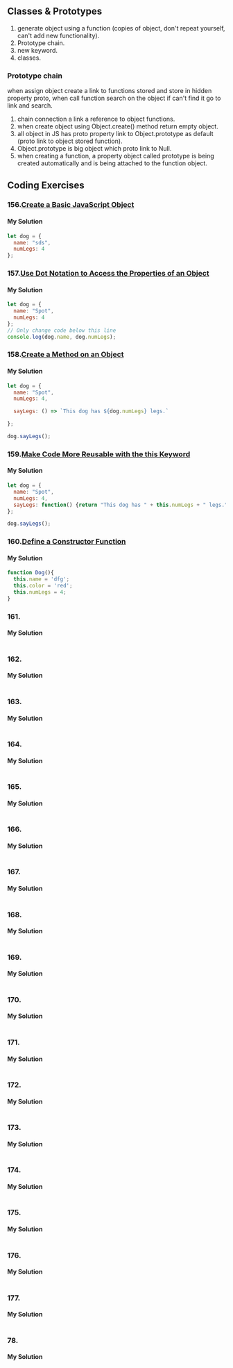 ## Classes & Prototypes
1. generate object using a function (copies of object, don't repeat yourself, can't add new functionality).
2. Prototype chain.
3. new keyword.
4. classes.

### Prototype chain 

when assign object create a link to functions stored and store in hidden property proto, when call function search on the object if can't find it go to link and search. 
 
1. chain connection a link a reference to object functions.
2. when create object using Object.create() method return empty object.
3. all object in JS has proto property link to Object.prototype as default (proto link to object stored function).
4. Object.prototype is big object which proto link to Null.
5. when creating a function, a property object called prototype is being created automatically and is being attached to the function object.  

## Coding Exercises
### 156.[Create a Basic JavaScript Object](https://www.freecodecamp.org/learn/javascript-algorithms-and-data-structures/object-oriented-programming/create-a-basic-javascript-object)
#### My Solution
```javascript
let dog = {
  name: "sds",
  numLegs: 4
};
```
### 157.[Use Dot Notation to Access the Properties of an Object](https://www.freecodecamp.org/learn/javascript-algorithms-and-data-structures/object-oriented-programming/use-dot-notation-to-access-the-properties-of-an-object)
#### My Solution
```javascript
let dog = {
  name: "Spot",
  numLegs: 4
};
// Only change code below this line
console.log(dog.name, dog.numLegs);
```
### 158.[Create a Method on an Object](https://www.freecodecamp.org/learn/javascript-algorithms-and-data-structures/object-oriented-programming/create-a-method-on-an-object)
#### My Solution
```javascript
let dog = {
  name: "Spot",
  numLegs: 4,

  sayLegs: () => `This dog has ${dog.numLegs} legs.`

};

dog.sayLegs();
```
### 159.[Make Code More Reusable with the this Keyword](https://www.freecodecamp.org/learn/javascript-algorithms-and-data-structures/object-oriented-programming/make-code-more-reusable-with-the-this-keyword)
#### My Solution
```javascript
let dog = {
  name: "Spot",
  numLegs: 4,
  sayLegs: function() {return "This dog has " + this.numLegs + " legs.";}
};

dog.sayLegs();
```
### 160.[Define a Constructor Function](https://www.freecodecamp.org/learn/javascript-algorithms-and-data-structures/object-oriented-programming/define-a-constructor-function)
#### My Solution
```javascript
function Dog(){
  this.name = 'dfg';
  this.color = 'red';
  this.numLegs = 4;
}
```
### 161.[]()
#### My Solution
```javascript

```
### 162.[]()
#### My Solution
```javascript

```
### 163.[]()
#### My Solution
```javascript

```
### 164.[]()
#### My Solution
```javascript

```
### 165.[]()
#### My Solution
```javascript

```
### 166.[]()
#### My Solution
```javascript

```
### 167.[]()
#### My Solution
```javascript

```
### 168.[]()
#### My Solution
```javascript

```
### 169.[]()
#### My Solution
```javascript

```
### 170.[]()
#### My Solution
```javascript

```
### 171.[]()
#### My Solution
```javascript

```
### 172.[]()
#### My Solution
```javascript

```
### 173.[]()
#### My Solution
```javascript

```
### 174.[]()
#### My Solution
```javascript

```
### 175.[]()
#### My Solution
```javascript

```
### 176.[]()
#### My Solution
```javascript

```
### 177.[]()
#### My Solution
```javascript

```
### 78.[]()
#### My Solution
```javascript

```
